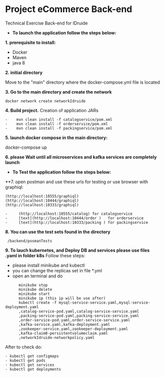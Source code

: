 # Project eCommerce Back-end 

Technical Exercise Back-end for IDruide

- **To launch the application follow the steps below:**

**1.  prerequisite to install:**

-  Docker
-  Maven
-  java 8

**2. initial directory**

  Move to the "main" directory where the docker-compose.yml file is located

**3. Go to the main directory and create the network**

   `docker network create networkIdruide`

**4. Build project.**
  Creation of application JARs

```
-    mvn clean install -f catalogservice/pom.xml
-    mvn clean install -f orderservice/pom.xml
-    mvn clean install -f packingservice/pom.xml
```



**5. launch docker compose in the main directory:**

   docker-compose up

**6. please Wait until all microservices and kafka services are completely launch**

- **To Test the application follow the steps below:**

**7. open postman and use these urls for testing or
   use browser with graphiql:
   
    (http://localhost:10555/graphiql)
    (http://localhost:10444/graphiql)
    (http://localhost:10333/graphiql)

```
-     (http://localhost:10555/catalog) for catalogservice
-     [text](http://localhost:10444/order )   for orderservice
-     [text](http://localhost:10333/packing ) for packingservice
```


**8. You can use the test sets found in the directory**

     /backend/posmanTests

**9. To lauch kubernetes, and Deploy DB and services please use files .yaml in folder k8s**
   Follow these steps:
   
-  please install minikube and kubectl
-  you can change the replicas set in file *.yml
-  open an terminal and do 
```
      minikube stop
      minikube delete
      minikube start
      minikube ip (this ip will be use after)
      kubectl create -f mysql-service-service.yaml,mysql-service-deployment.yaml
      ,catalog-service-pod.yaml,catalog-service-service.yaml
      ,packing-service-pod.yaml,packing-service-service.yaml
      ,order-service-pod.yaml,order-service-service.yaml
      ,kafka-service.yaml,kafka-deployment.yaml
      ,zookeeper-service.yaml,zookeeper-deployment.yaml
      ,kafka-claim0-persistentvolumeclaim.yaml
      ,networkIdruide-networkpolicy.yaml
```
   After to check do:
```
- kubectl get configmaps
- kubectl get pods
- kubectl get services
- kubectl get deployments
```






   

